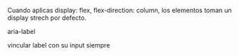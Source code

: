 Cuando aplicas display: flex, flex-direction: column, los elementos toman
un display strech por defecto.

aria-label

vincular label con su input siempre
